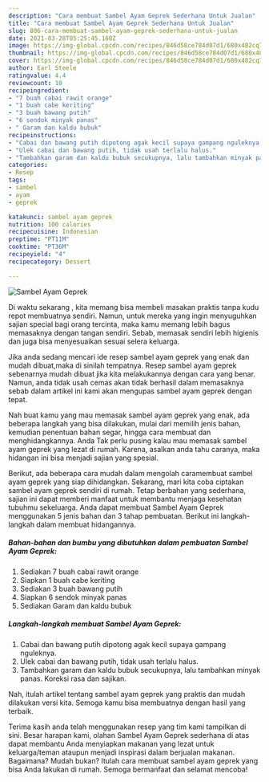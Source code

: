 ```yaml
---
description: "Cara membuat Sambel Ayam Geprek Sederhana Untuk Jualan"
title: "Cara membuat Sambel Ayam Geprek Sederhana Untuk Jualan"
slug: 806-cara-membuat-sambel-ayam-geprek-sederhana-untuk-jualan
date: 2021-03-28T05:25:45.160Z
image: https://img-global.cpcdn.com/recipes/846d58ce784d07d1/680x482cq70/sambel-ayam-geprek-foto-resep-utama.jpg
thumbnail: https://img-global.cpcdn.com/recipes/846d58ce784d07d1/680x482cq70/sambel-ayam-geprek-foto-resep-utama.jpg
cover: https://img-global.cpcdn.com/recipes/846d58ce784d07d1/680x482cq70/sambel-ayam-geprek-foto-resep-utama.jpg
author: Earl Steele
ratingvalue: 4.4
reviewcount: 10
recipeingredient:
- "7 buah cabai rawit orange"
- "1 buah cabe keriting"
- "3 buah bawang putih"
- "6 sendok minyak panas"
- " Garam dan kaldu bubuk"
recipeinstructions:
- "Cabai dan bawang putih dipotong agak kecil supaya gampang nguleknya."
- "Ulek cabai dan bawang putih, tidak usah terlalu halus."
- "Tambahkan garam dan kaldu bubuk secukupnya, lalu tambahkan minyak panas. Koreksi rasa dan sajikan."
categories:
- Resep
tags:
- sambel
- ayam
- geprek

katakunci: sambel ayam geprek 
nutrition: 100 calories
recipecuisine: Indonesian
preptime: "PT11M"
cooktime: "PT36M"
recipeyield: "4"
recipecategory: Dessert

---
```



![Sambel Ayam Geprek](https://img-global.cpcdn.com/recipes/846d58ce784d07d1/680x482cq70/sambel-ayam-geprek-foto-resep-utama.jpg)

Di waktu  sekarang , kita memang bisa membeli masakan praktis tanpa kudu repot membuatnya sendiri. Namun, untuk mereka yang ingin menyuguhkan sajian special bagi orang tercinta, maka kamu memang lebih bagus memasaknya dengan tangan sendiri. Sebab, memasak sendiri lebih higienis dan juga bisa menyesuaikan sesuai selera keluarga.

Jika anda sedang mencari ide resep sambel ayam geprek yang enak dan mudah dibuat,maka di sinilah tempatnya. Resep sambel ayam geprek  sebenarnya mudah dibuat jika kita melakukannya dengan cara yang benar. Namun, anda tidak usah cemas akan tidak berhasil dalam memasaknya 
sebab dalam artikel ini kami akan mengupas sambel ayam geprek dengan tepat.  



Nah buat kamu yang mau memasak sambel ayam geprek yang enak, ada beberapa langkah yang bisa dilakukan, mulai dari memilih jenis bahan, kemudian penentuan bahan segar, hingga cara membuat dan menghidangkannya. Anda Tak perlu pusing kalau mau memasak sambel ayam geprek yang lezat di rumah. Karena, asalkan anda  tahu caranya, maka hidangan ini bisa menjadi sajian yang spesial.

Berikut, ada beberapa cara mudah dalam mengolah caramembuat sambel ayam geprek yang siap dihidangkan. Sekarang, mari kita coba ciptakan sambel ayam geprek sendiri di rumah. Tetap berbahan yang sederhana, sajian ini dapat memberi manfaat untuk membantu menjaga kesehatan tubuhmu sekeluarga. Anda dapat membuat Sambel Ayam Geprek menggunakan 5 jenis bahan dan 3 tahap pembuatan. Berikut ini langkah-langkah dalam membuat hidangannya.

<!--inarticleads1-->

##### Bahan-bahan dan bumbu yang dibutuhkan dalam pembuatan Sambel Ayam Geprek:

1. Sediakan 7 buah cabai rawit orange
1. Siapkan 1 buah cabe keriting
1. Sediakan 3 buah bawang putih
1. Siapkan 6 sendok minyak panas
1. Sediakan  Garam dan kaldu bubuk




<!--inarticleads2-->

##### Langkah-langkah membuat Sambel Ayam Geprek:

1. Cabai dan bawang putih dipotong agak kecil supaya gampang nguleknya.
1. Ulek cabai dan bawang putih, tidak usah terlalu halus.
1. Tambahkan garam dan kaldu bubuk secukupnya, lalu tambahkan minyak panas. Koreksi rasa dan sajikan.




Nah, itulah artikel tentang  sambel ayam geprek  yang praktis dan mudah dilakukan versi kita. Semoga kamu bisa membuatnya dengan hasil yang terbaik. 

Terima kasih anda telah menggunakan resep yang tim kami tampilkan di sini. Besar harapan kami, olahan  Sambel Ayam Geprek sederhana di atas dapat membantu Anda menyiapkan makanan yang lezat untuk keluarga/teman ataupun menjadi inspirasi dalam berjualan makanan. Bagaimana? Mudah bukan? Itulah cara membuat sambel ayam geprek yang bisa Anda lakukan di rumah. Semoga bermanfaat dan selamat mencoba!

